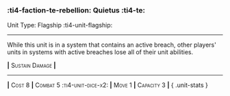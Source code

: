### :ti4-faction-te-rebellion: **Quietus** :ti4-te:

Unit Type: Flagship :ti4-unit-flagship:

---

While this unit is in a system that contains an active breach, other players' units in systems with active breaches lose all of their unit abilities.

__|__ <span style="font-variant:small-caps;">Sustain Damage</span> __|__

---

__|__ <span style="font-variant:small-caps;">Cost 8</span> __|__ <span style="font-variant:small-caps;">Combat 5 :ti4-unit-dice-x2:</span> __|__ <span style="font-variant:small-caps;">Move 1</span> __|__ <span style="font-variant:small-caps;">Capacity 3</span> __|__
{ .unit-stats }
